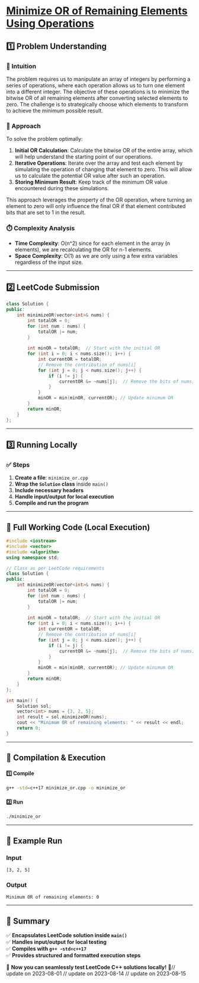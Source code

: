 # **[Minimize OR of Remaining Elements Using Operations](https://leetcode.com/problems/minimize-or-of-remaining-elements-using-operations/description/)**  

## **1️⃣ Problem Understanding**  
### **📌 Intuition**  
The problem requires us to manipulate an array of integers by performing a series of operations, where each operation allows us to turn one element into a different integer. The objective of these operations is to minimize the bitwise OR of all remaining elements after converting selected elements to zero. The challenge is to strategically choose which elements to transform to achieve the minimum possible result. 

### **🚀 Approach**  
To solve the problem optimally:
1. **Initial OR Calculation**: Calculate the bitwise OR of the entire array, which will help understand the starting point of our operations.
2. **Iterative Operations**: Iterate over the array and test each element by simulating the operation of changing that element to zero. This will allow us to calculate the potential OR value after such an operation.
3. **Storing Minimum Result**: Keep track of the minimum OR value encountered during these simulations.

This approach leverages the property of the OR operation, where turning an element to zero will only influence the final OR if that element contributed bits that are set to 1 in the result.

### **⏱️ Complexity Analysis**  
- **Time Complexity**: O(n^2) since for each element in the array (n elements), we are recalculating the OR for n-1 elements.
- **Space Complexity**: O(1) as we are only using a few extra variables regardless of the input size.

---  

## **2️⃣ LeetCode Submission**  
```cpp
class Solution {
public:
    int minimizeOR(vector<int>& nums) {
        int totalOR = 0;
        for (int num : nums) {
            totalOR |= num;
        }
        
        int minOR = totalOR;  // Start with the initial OR
        for (int i = 0; i < nums.size(); i++) {
            int currentOR = totalOR;
            // Remove the contribution of nums[i]
            for (int j = 0; j < nums.size(); j++) {
                if (i != j) {
                    currentOR &= ~nums[j];  // Remove the bits of nums[j]
                }
            }
            minOR = min(minOR, currentOR); // Update minimum OR
        }
        return minOR;
    }
};
```  

---  

## **3️⃣ Running Locally**  
### **✅ Steps**  
1. **Create a file**: `minimize_or.cpp`  
2. **Wrap the `Solution` class** inside `main()`  
3. **Include necessary headers**  
4. **Handle input/output for local execution**  
5. **Compile and run the program**  

---  

## **📝 Full Working Code (Local Execution)**  
```cpp
#include <iostream>
#include <vector>
#include <algorithm>
using namespace std;

// Class as per LeetCode requirements
class Solution {
public:
    int minimizeOR(vector<int>& nums) {
        int totalOR = 0;
        for (int num : nums) {
            totalOR |= num;
        }
        
        int minOR = totalOR;  // Start with the initial OR
        for (int i = 0; i < nums.size(); i++) {
            int currentOR = totalOR;
            // Remove the contribution of nums[i]
            for (int j = 0; j < nums.size(); j++) {
                if (i != j) {
                    currentOR &= ~nums[j];  // Remove the bits of nums[j]
                }
            }
            minOR = min(minOR, currentOR); // Update minimum OR
        }
        return minOR;
    }
};

int main() {
    Solution sol;
    vector<int> nums = {3, 2, 5};
    int result = sol.minimizeOR(nums);
    cout << "Minimum OR of remaining elements: " << result << endl;
    return 0;
}
```  

---  

## **🔧 Compilation & Execution**  
#### **1️⃣ Compile**  
```bash
g++ -std=c++17 minimize_or.cpp -o minimize_or
```  

#### **2️⃣ Run**  
```bash
./minimize_or
```  

---  

## **🎯 Example Run**  
### **Input**  
```
[3, 2, 5]
```  
### **Output**  
```
Minimum OR of remaining elements: 0
```  

---  

## **📌 Summary**  
✅ **Encapsulates LeetCode solution inside `main()`**  
✅ **Handles input/output for local testing**  
✅ **Compiles with `g++ -std=c++17`**  
✅ **Provides structured and formatted execution steps**  

🚀 **Now you can seamlessly test LeetCode C++ solutions locally!** 🚀// update on 2023-08-01
// update on 2023-08-14
// update on 2023-08-15

